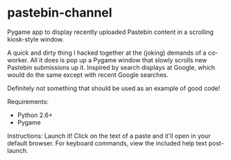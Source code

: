 pastebin-channel
================

Pygame app to display recently uploaded Pastebin content in a scrolling kiosk-style window.

A quick and dirty thing I hacked together at the (joking) demands of a co-worker. All it does is pop up a Pygame window that slowly scrolls new Pastebin submissions up it. Inspired by search displays at Google, which would do the same except with recent Google searches.

Definitely not something that should be used as an example of good code!

Requirements:
- Python 2.6+
- Pygame

Instructions:
Launch it! Click on the text of a paste and it'll open in your default browser. For keyboard commands, view the included help text post-launch.
